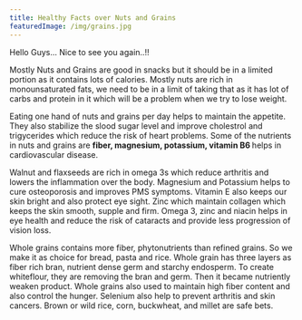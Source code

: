 ```yaml
---
title: Healthy Facts over Nuts and Grains
featuredImage: /img/grains.jpg
---
```


Hello Guys... Nice to see you again..!!

Mostly Nuts and Grains are good in snacks but it should be in a limited portion as it contains lots of calories. Mostly nuts are rich in monounsaturated fats, we need to be in a limit of taking that as it has lot of carbs and protein in it which will be a problem when we try to lose weight.

Eating one hand of nuts and grains per day helps to maintain the appetite. They also stabilize the slood sugar level and improve cholestrol and trigycerides which reduce the risk of heart problems. Some of the nutrients in nuts and grains are <b> fiber, magnesium, potassium, vitamin B6 </b> helps in cardiovascular disease. 

Walnut and flaxseeds are rich in omega 3s which reduce arthritis and lowers the inflammation over the body. Magnesium and Potassium helps to cure osteoporosis and improves PMS symptoms. Vitamin E also keeps our skin bright and also protect eye sight. Zinc which maintain collagen which keeps the skin smooth, supple and firm. Omega 3, zinc and niacin helps in eye health and reduce the risk of cataracts and provide less progression of vision loss.

Whole grains contains more fiber, phytonutrients than refined grains. So we make it as choice for bread, pasta and rice. Whole grain has three layers as fiber rich bran, nutrient dense germ and starchy endosperm. To create whiteflour, they are removing the bran and germ. Then it became nutriently weaken product. Whole grains also used to maintain high fiber content and also control the hunger. Selenium also help to prevent arthritis and skin cancers. Brown or wild rice, corn, buckwheat, and millet are safe bets.  
